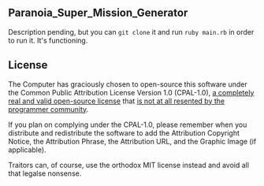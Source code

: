 ## Paranoia_Super_Mission_Generator

Description pending, but you can ```git clone``` it and run ```ruby main.rb``` in order to run it. It's functioning.

## License

The Computer has graciously chosen to open-source this software under the Common Public Attribution License Version 1.0 (CPAL-1.0), [a completely real and valid open-source license](https://opensource.org/licenses/CPAL-1.0) that [is not at all resented by the programmer community](https://opensource.stackexchange.com/questions/2622/is-it-possible-to-stop-the-removal-modification-of-my-projects-logo).

If you plan on complying under the CPAL-1.0, please remember when you distribute and redistribute the software to add the Attribution Copyright Notice, the Attribution Phrase, the Attribution URL, and the Graphic Image (if applicable).

Traitors can, of course, use the orthodox MIT license instead and avoid all that legalse nonsense.